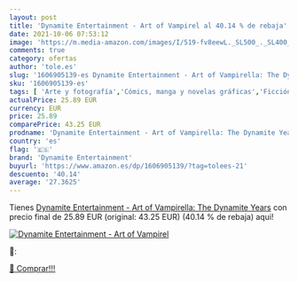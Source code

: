 ```yaml
---
layout: post
title: 'Dynamite Entertainment - Art of Vampirel al 40.14 % de rebaja'
date: 2021-10-06 07:53:12
image: 'https://m.media-amazon.com/images/I/519-fv8eewL._SL500_._SL400_.jpg'
comments: true
category: ofertas
author: 'tole.es'
slug: '1606905139-es Dynamite Entertainment - Art of Vampirella: The Dynamite...'
sku: '1606905139-es'
tags: [ 'Arte y fotografía','Cómics, manga y novelas gráficas','Ficción por género','Libros','Libros juveniles','Literatura y ficción','Terror','dynamite entertainment', ]
actualPrice: 25.89 EUR
currency: EUR
price: 25.89
comparePrice: 43.25 EUR
prodname: 'Dynamite Entertainment - Art of Vampirella: The Dynamite Years'
country: 'es'
flag: '🇪🇸'
brand: 'Dynamite Entertainment'
buyurl: 'https://www.amazon.es/dp/1606905139/?tag=tolees-21'
descuento: '40.14'
average: '27.3625'
---
```


Tienes [Dynamite Entertainment - Art of Vampirella: The Dynamite Years](https://www.amazon.es/dp/1606905139/?tag=tolees-21) con precio final de  25.89 EUR (original: 43.25 EUR) (40.14 %  de rebaja) aqui!

[![Dynamite Entertainment - Art of Vampirel](https://m.media-amazon.com/images/I/519-fv8eewL._SL500_._SL400_.jpg)](https://www.amazon.es/dp/1606905139/?tag=tolees-21)

🔎:


[🛒 Comprar!!!](https://www.amazon.es/dp/1606905139/?tag=tolees-21)
